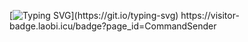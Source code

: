 [![Typing SVG](https://readme-typing-svg.herokuapp.com/?lines=Hello,+There!+👋;This+is+bitvise...)](https://git.io/typing-svg) https://visitor-badge.laobi.icu/badge?page_id=CommandSender

